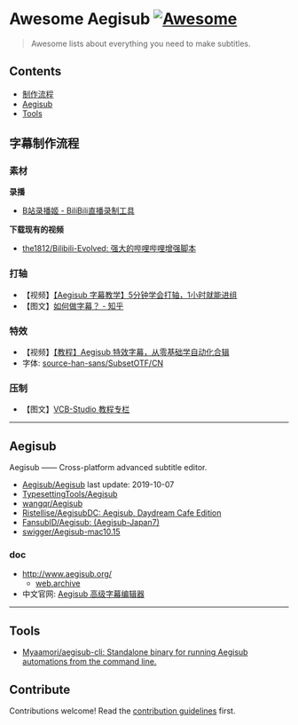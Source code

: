 # Awesome Aegisub [![Awesome](https://awesome.re/badge.svg)](https://awesome.re)

> Awesome lists about everything you need to make subtitles.


## Contents

- [制作流程](#字幕制作流程)
- [Aegisub](#aegisub)
- [Tools](#tools)


## 字幕制作流程

### 素材

**录播**
- [B站录播姬 - BiliBili直播录制工具](https://rec.danmuji.org/)

**下载现有的视频**
- [the1812/Bilibili-Evolved: 强大的哔哩哔哩增强脚本](https://github.com/the1812/Bilibili-Evolved)

### 打轴
- 【视频】[【Aegisub 字幕教学】5分钟学会打轴，1小时就能进组](https://www.bilibili.com/video/BV1oK411T7kL)
- 【图文】[如何做字幕？ - 知乎](https://zhuanlan.zhihu.com/p/26634531 )

### 特效
- 【视频】[【教程】Aegisub 特效字幕，从零基础学自动化合辑](https://www.bilibili.com/video/BV1Z4411z7BH)
- 字体: [source-han-sans/SubsetOTF/CN](https://mirrors.tuna.tsinghua.edu.cn/adobe-fonts/source-han-sans/SubsetOTF/CN/)

### 压制
- 【图文】[VCB-Studio 教程专栏](https://vcb-s.nmm-hd.org/)

----

## Aegisub

Aegisub —— Cross-platform advanced subtitle editor.

- [Aegisub/Aegisub](https://github.com/Aegisub/Aegisub)
    last update: 2019-10-07
- [TypesettingTools/Aegisub](https://github.com/TypesettingTools/Aegisub)
- [wangqr/Aegisub](https://github.com/wangqr/Aegisub)
- [Ristellise/AegisubDC: Aegisub, Daydream Cafe Edition](https://github.com/Ristellise/AegisubDC)
- [FansubID/Aegisub: (Aegisub-Japan7)](https://github.com/FansubID/Aegisub)
- [swigger/Aegisub-mac10.15](https://github.com/swigger/Aegisub-mac10.15)

### doc
- http://www.aegisub.org/
    - [web.archive](https://web.archive.org/web/20201215063947/http://www.aegisub.org/)
- 中文官网: [Aegisub 高级字幕编辑器](https://aegi.vmoe.info/)

----

## Tools

- [Myaamori/aegisub-cli: Standalone binary for running Aegisub automations from the command line.](https://github.com/Myaamori/aegisub-cli)



## Contribute

Contributions welcome! Read the [contribution guidelines](contributing.md) first.
